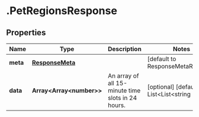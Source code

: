 # .PetRegionsResponse

## Properties

|Name | Type | Description | Notes|
|------------ | ------------- | ------------- | -------------|
|**meta** | [**ResponseMeta**](ResponseMeta.md) |  | [default to ResponseMetaRecord()]|
|**data** | **Array&lt;Array&lt;number&gt;&gt;** | An array of all 15-minute time slots in 24 hours. | [optional] [default to List&lt;List&lt;string | null&gt;&gt;()]|



